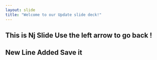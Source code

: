 ```yaml
---
layout: slide
title: "Welcome to our Update slide deck!"
---
```

This is Nj Slide
Use the left arrow to go back !
---
New Line Added
Save it 
---
